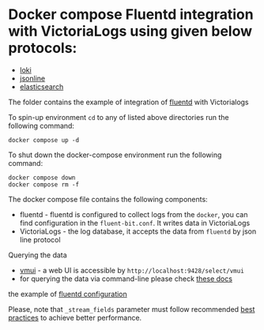 # Docker compose Fluentd integration with VictoriaLogs using given below protocols:

* [loki](./loki)
* [jsonline](./jsonline)
* [elasticsearch](./elasticsearch)

The folder contains the example of integration of [fluentd](https://www.fluentd.org/) with Victorialogs

To spin-up environment `cd` to any of listed above directories run the following command:
```
docker compose up -d 
```

To shut down the docker-compose environment run the following command:
```
docker compose down
docker compose rm -f
```

The docker compose file contains the following components:

* fluentd - fluentd is configured to collect logs from the `docker`, you can find configuration in the `fluent-bit.conf`. It writes data in VictoriaLogs
* VictoriaLogs - the log database, it accepts the data from `fluentd` by json line protocol

Querying the data

* [vmui](https://docs.victoriametrics.com/victorialogs/querying/#vmui) - a web UI is accessible by `http://localhost:9428/select/vmui`
* for querying the data via command-line please check [these docs](https://docs.victoriametrics.com/victorialogs/querying/#command-line)


the example of [fluentd configuration](`./datadog/fluentd.conf`)

Please, note that `_stream_fields` parameter must follow recommended [best practices](https://docs.victoriametrics.com/victorialogs/keyconcepts/#stream-fields) to achieve better performance.
